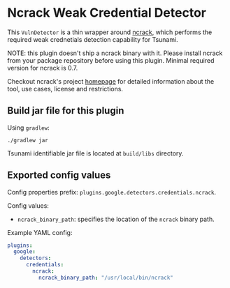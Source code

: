 # Ncrack Weak Credential Detector

This `VulnDetector` is a thin wrapper around [ncrack](https://nmap.org/ncrack/),
which performs the required weak crednetials detection capability for Tsunami.

NOTE: this plugin doesn't ship a ncrack binary with it. Please install ncrack
from your package repository before using this plugin. Minimal required version
for ncrack is 0.7.

Checkout ncrack's project [homepage](https://nmap.org/ncrack) for detailed
information about the tool, use cases, license and restrictions.

## Build jar file for this plugin

Using `gradlew`:

```shell
./gradlew jar
```

Tsunami identifiable jar file is located at `build/libs` directory.

## Exported config values

Config properties prefix: `plugins.google.detectors.credentials.ncrack`.

Config values:

*   `ncrack_binary_path`: specifies the location of the `ncrack` binary path.

Example YAML config:

```yaml
plugins:
  google:
    detectors:
      credentials:
        ncrack:
          ncrack_binary_path: "/usr/local/bin/ncrack"
```
